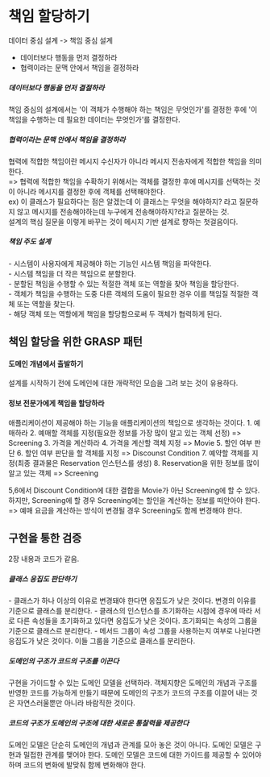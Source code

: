 <h1>책임 할당하기</h1>

데이터 중심 설계 -> 책임 중심 설계</br>
- 데이터보다 행동을 먼저 결정하라
- 협력이라는 문맥 안에서 책임을 결정하라

<h5>데이터보다 행동을 먼저 결절하라</h5>
책임 중심의 설계에서는 '이 객체가 수행해야 하는 책임은 무엇인가'를 결정한 후에 '이 책임을 수행하는 데 필요한 데이터는 무엇인가'를 결정한다.

<h5>협력이라는 문맥 안에서 책임을 결정하라</h5>

협력에 적합한 책임이란 메시지 수신자가 아니라 메시지 전송자에게 적합한 책임을 의미한다.</br>
=> 협력에 적합한 책임을 수확하기 위해서는 객체를 결정한 후에 메시지를 선택하는 것이 아니라 메시지를 결정한 후에 객체를 선택해야한다.</br>
ex) 이 클래스가 필요하다는 점은 알겠는데 이 클래스는 무엇을 해야하지? 라고 질문하지 않고 메시지를 전송해야하는데 누구에게 전송해야하지?라고 질문하는 것.</br>
설계의 핵심 질문을 이렇게 바꾸는 것이 메시지 기반 설계로 향하는 첫걸음이다.</br>

<h5>책임 주도 설계</h5>
- 시스템이 사용자에게 제공해야 하는 기능인 시스템 책임을 파악한다.</br>
- 시스템 책임을 더 작은 책임으로 분할한다.</br>
- 분할된 책임을 수행할 수 있는 적절한 객체 또는 역할을 찾아 책임을 할당한다.</br>
- 객체가 책임을 수행하는 도중 다른 객체의 도움이 필요한 경우 이를 책임질 적절한 객체 또는 역할을 찾는다.</br>
- 해당 객체 또는 역할에게 책임을 할당함으로써 두 객체가 협력하게 된다.</br>

<h2>책임 할당을 위한 GRASP 패턴</h2>

<h4>도메인 개념에서 출발하기</h4>
설계를 시작하기 전에 도메인에 대한 개략적인 모습을 그려 보는 것이 유용하다.
<h4>정보 전문가에게 책임을 할당하라</h4>
애플리케이션이 제공해야 하는 기능을 애플리케이션의 책임으로 생각하는 것이다.
 1. 예매하라
 2. 예매할 객체를 지정(필요한 정보를 가장 많이 알고 있는 객체 선정) => Screening
 3. 가격을 계산하라
 4. 가격을 계산할 객체 지정 => Movie
 5. 할인 여부 판단
 6. 할인 여부 판단을 할 객체를 지정 => Discounst Condition
 7. 예약할 객체를 지정(최종 결과물은 Reservation 인스턴스를 생성)
 8. Reservation을 위한 정보를 많이 알고 있는 객체 => Screening

 5,6에서 Discount Condition에 대한 결합을 Movie가 아닌 Screening에 할 수 있다.
 하지만, Screening에 할 경우 Screening에는 할인을 계산하는 정보를 떠안아야 한다.
 => 예매 요금을 계산하는 방식이 변경될 경우 Screening도 함께 변경해야 한다. 


 <h2>구현을 통한 검증</h2>

 2장 내용과 코드가 같음.

 <h5>클래스 응집도 판단하기 </h5>
  - 클래스가 하나 이상의 이유로 변경돼야 한다면 응집도가 낮은 것이다. 변경의 이유를 기준으로 클래스를 분리한다.
  - 클래스의 인스턴스를 초기화하는 시점에 경우에 따라 서로 다른 속성들을 초기화하고 있다면 응집도가 낮은 것이다. 초기화되는 속성의 그룹을 기준으로 클래스르 분리한다.
  - 메서드 그룹이 속성 그룹을 사용하는지 여부로 나뉜다면 응집도가 낮은 것이다. 이들 그룹을 기준으로 클래스를 분리한다.

 <h5>도메인의 구조가 코드의 구조를 이끈다</h5>

구현을 가이드할 수 있는 도메인 모델을 선택하라. 객체지향은 도메인의 개념과 구조를 반영한 코드를 가능하게 만들기 때문에 도메인의 구조가 코드의 구조를 이끌어 내는 것은 자연스러울뿐만 아니라 바람직한 것이다.

 <h5>코드의 구조가 도메인의 구조에 대한 새로운 통찰력을 제공한다</h5>
도메인 모델은 단순히 도메인의 개념과 관계를 모아 놓은 것이 아니다. 도메인 모델은 구현과 밀접한 관계를 맺어야 한다.
도메인 모델은 코드에 대한 가이드를 제공할 수 있어야 하며 코드의 변화에 발맞춰 함께 변화해야 한다.
    

